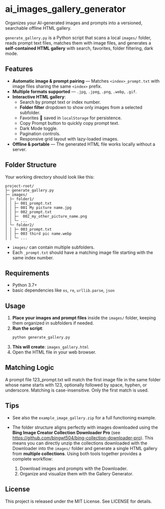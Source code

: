 # ai_images_gallery_generator
Organizes your AI-generated images and prompts into a versioned, searchable offline HTML gallery.

`generate_gallery.py` is a Python script that scans a local `images/` folder, reads prompt text files, matches them with image files, and generates a **self-contained HTML gallery** with search, favorites, folder filtering, dark mode.

## Features

- **Automatic image & prompt pairing** — Matches `<index>_prompt.txt` with image files sharing the same `<index>` prefix.
- **Multiple formats supported** — `.jpg`, `.jpeg`, `.png`, `.webp`, `.gif`.
- **Interactive HTML gallery**:
  - Search by prompt text or index number.
  - **Folder filter** dropdown to show only images from a selected subfolder.
  - Favorites 💖 saved in `localStorage` for persistence.
  - Copy Prompt button to quickly copy prompt text.
  - Dark Mode toggle.
  - Pagination controls.
  - Responsive grid layout with lazy-loaded images.
- **Offline & portable** — The generated HTML file works locally without a server.

## Folder Structure

Your working directory should look like this:
```
project-root/
├─ generate_gallery.py
├─ images/
│ ├─ folder1/
│ │ ├─ 001_prompt.txt
│ │ ├─ 001 My picture name.jpg
│ │ ├─ 002_prompt.txt
│ │ ├─  002_my_other_picture_name.png
│ │ └─ ...
│ └─ folder2/
│ │ ├─ 003_prompt.txt
│ │ ├─ 003 third pic name.webp
│ │ └─ ...
```
- `images/` can contain multiple subfolders.
- Each `_prompt.txt` should have a matching image file starting with the same index number.

## Requirements

- Python 3.7+
- basic dependencies like `os`, `re`, `urllib.parse`, `json`

## Usage

1. **Place your images and prompt files** inside the `images/` folder, keeping them organized in subfolders if needed.
2. **Run the script**:
   ```bash
   python generate_gallery.py
3. **This will create**:
   `images_gallery.html`
4. Open the HTML file in your web browser.

## Matching Logic

A prompt file 123_prompt.txt will match the first image file in the same folder whose name starts with 123, optionally followed by space, hyphen, or underscore.
Matching is case-insensitive.
Only the first match is used.

## Tips

- See also the `example_image_gallery.zip` for a full functioning example.
  
- The folder structure aligns perfectly with images downloaded using the **Bing Image Creator Collection Downloader Pro** (see https://github.com/bingwt504/bing-collection-downloader-pro). This means you can directly unzip the collections downloaded with the Downloader into the `images/` folder and generate a single HTML gallery from **multiple collections**.
  Using both tools together provides a complete workflow:
  1. Download images and prompts with the Downloader.
  2. Organize and visualize them with the Gallery Generator.  

## License

This project is released under the MIT License. See LICENSE for details.
